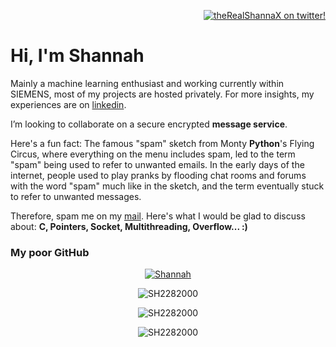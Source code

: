 <p align="right"> 
  <a href="https://twitter.com/TheRealShannax" target="blank"><img src="https://img.shields.io/twitter/follow/theRealShannaX?logo=twitter&style=for-the-badge" alt="theRealShannaX on twitter!"/></a>
  <!--<a href="https://www.youtube.com/channel/UCtElHb-Icgh1EM5G7ZPdKVw" target="blank"><img src="https://img.shields.io/youtube/channel/subscribers/UCtElHb-Icgh1EM5G7ZPdKVw?logo=youtube&style=for-the-badge" alt="theRealShannaX on youtube!"/></a>-->
</p>

# Hi, I'm Shannah

Mainly a machine learning enthusiast and working currently within SIEMENS, most of my projects are hosted privately. For more insights, my experiences are on [linkedin](https://www.linkedin.com/in/shannax/).

I’m looking to collaborate on a secure encrypted **message service**. 

Here's a fun fact: The famous "spam" sketch from Monty **Python**'s Flying Circus, where everything on the menu includes spam, led to the term "spam" being used to refer to unwanted emails. In the early days of the internet, people used to play pranks by flooding chat rooms and forums with the word "spam" much like in the sketch, and the term eventually stuck to refer to unwanted messages.

Therefore, spam me on my [mail](mailto:shannah.santucci@gmail.com). Here's what I would be glad to discuss about: **C, Pointers, Socket, Multithreading, Overflow... :)**

<!--<a href="https://dev.to/SH2282000" target="blank"><img align="center" src="https://cdn.jsdelivr.net/npm/simple-icons@3.0.1/icons/dev-dot-to.svg" alt="SH2282000" height="30" width="40" /></a> --><!-- just in case I'll post something on it one day Xd -->

### My poor GitHub 

<p align="center"> <a href="https://github.com/SH2282000/github-profile-trophy"><img src="https://github-profile-trophy.vercel.app/?username=SH2282000" alt="Shannah" /></a></p>
<p align="center"><img align="center" src="https://github-readme-stats.vercel.app/api?username=SH2282000&show_icons=true&locale=en" alt="SH2282000" /></p>
<p align="center"><img align="center" src="https://github-readme-streak-stats.herokuapp.com/?user=SH2282000&" alt="SH2282000" /></p>
<p align="center"><img align="center" src="https://github-readme-stats.vercel.app/api/top-langs?username=SH2282000&show_icons=true&locale=en&layout=compact" alt="SH2282000" /></p>

